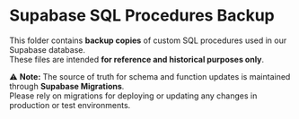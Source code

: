 # Supabase SQL Procedures Backup

This folder contains **backup copies** of custom SQL procedures used in our Supabase database.  
These files are intended **for reference and historical purposes only**.

⚠️ **Note:** The source of truth for schema and function updates is maintained through **Supabase Migrations**.  
Please rely on migrations for deploying or updating any changes in production or test environments.
